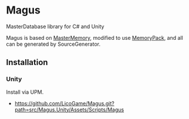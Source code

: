 # Magus
MasterDatabase library for C# and Unity

Magus is based on [MasterMemory](https://github.com/Cysharp/MasterMemory), modified to use [MemoryPack](https://github.com/Cysharp/MemoryPack#), and all can be generated by SourceGenerator.

## Installation
### Unity
Install via UPM.
* https://github.com/LicoGame/Magus.git?path=src/Magus.Unity/Assets/Scripts/Magus